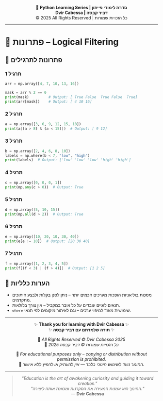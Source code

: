 <!-- DC_HEADER_START -->
<div align="center">

🐍 **Python Learning Series | סדרת לימודי פייתון**  
**Dvir Cabessa | דביר קבסה**  
© 2025 All Rights Reserved | כל הזכויות שמורות

</div>

---
<!-- DC_HEADER_END -->

# 📘 פתרונות – Logical Filtering

## 🧪 פתרונות לתרגילים

### תרגיל 1
```python
arr = np.array([4, 7, 10, 13, 16])

mask = arr % 2 == 0
print(mask)         # Output: [ True False  True False  True]
print(arr[mask])    # Output: [ 4 10 16]
```

### תרגיל 2
```python
a = np.array([3, 6, 9, 12, 15, 18])
print(a[(a > 8) & (a < 15)])  # Output: [ 9 12]
```

### תרגיל 3
```python
b = np.array([2, 4, 6, 8, 10])
labels = np.where(b < 7, "low", "high")
print(labels)  # Output: ['low' 'low' 'low' 'high' 'high']
```

### תרגיל 4
```python
c = np.array([0, 0, 0, 1])
print(np.any(c > 0))  # Output: True
```

### תרגיל 5
```python
d = np.array([5, 10, 15])
print(np.all(d > 2))  # Output: True
```

### תרגיל 6
```python
e = np.array([10, 20, 10, 30, 40])
print(e[e != 10])  # Output: [20 30 40]
```

### תרגיל 7
```python
f = np.array([1, 2, 3, 4, 5])
print(f[(f < 3) | (f > 4)])  # Output: [1 2 5]
```

## 💬 הערות כלליות

* מסכות בוליאניות הופכות מערכים חכמים יותר – ניתן לסנן בקלות ולבצע חיתוכים מתקדמים.
* תנאים לוגיים עובדים על כל איבר במקביל – אין צורך בלולאות.
* `where` שימושית מאוד למיפוי ערכים – וגם לאיתור מיקומים לפי תנאי.

<!-- DC_FOOTER_START -->
---

<div align="center">

✨ **Thank you for learning with Dvir Cabessa** ✨  
✨ **תודה שלמדתם עם דביר קבסה** ✨  

📘 *All Rights Reserved © Dvir Cabessa 2025*  
📘 *כל הזכויות שמורות © דביר קבסה 2025*  

🔗 *For educational purposes only – copying or distribution without permission is prohibited.*  
🔗 *החומר נועד לשימוש חינוכי בלבד — אין להעתיק או להפיץ ללא אישור.*

---

> _"Education is the art of awakening curiosity and guiding it toward creation."_  
> _"החינוך הוא אמנות המעירה את הסקרנות ומכוונת אותה ליצירה."_  
> — **Dvir Cabessa**

</div>
<!-- DC_FOOTER_END -->

